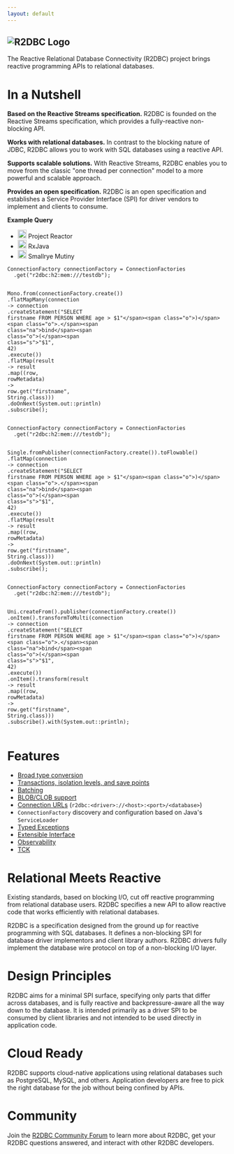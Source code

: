 ```yaml
---
layout: default
---
```


<h2 class="keyvisual">
<img src="images/PVLG-R2DBC-Logo-RGB.png" alt="R2DBC Logo">
</h2>

The Reactive Relational Database Connectivity (R2DBC) project brings reactive programming APIs to relational databases.

# In a Nutshell

**Based on the Reactive Streams specification.** R2DBC is founded on the Reactive Streams specification, which provides a fully-reactive non-blocking API.

**Works with relational databases.** In contrast to the blocking nature of JDBC, R2DBC allows you to work with SQL databases using a reactive API.

**Supports scalable solutions.** With Reactive Streams, R2DBC enables you to move from the classic "one thread per connection" model to a more powerful and scalable approach.

**Provides an open specification.** R2DBC is an open specification and establishes a Service Provider Interface (SPI) for driver vendors to implement and clients to consume.

**Example Query**
 
<ul class="tab_links">
  <li id="tab1"><img src="/images/projectreactor.png" alt="Project Reactor" width="20" /> Project Reactor</li>
  <li id="tab2"><img src="/images/reactivex.png" alt="RxJava" width="20"/> RxJava</li>
  <li id="tab3"><img src="/images/smallrye.png" alt="RxJava" width="20"/> Smallrye Mutiny</li>
</ul>
<div style='clear:both;'></div>
<div class="tab_box" id='home_tab1'>
<div class="language-java highlighter-rouge"><div class="highlight"><pre class="highlight"><code><span class="n">ConnectionFactory</span> <span class="n">connectionFactory</span> <span class="o">=</span> <span class="n">ConnectionFactories</span>
  <span class="o">.</span><span class="na">get</span><span class="o">(</span><span class="s">"r2dbc:h2:mem:///testdb"</span><span class="o">);</span>

<span class="n">Mono</span><span class="o">.</span><span class="na">from</span><span class="o">(</span><span class="n">connectionFactory</span><span class="o">.</span><span class="na">create</span><span class="o">())</span>
  <span class="o">.</span><span class="na">flatMapMany</span><span class="o">(</span><span class="n">connection</span> <span class="o">-&gt;</span> <span class="n">connection</span>
    <span class="o">.</span><span class="na">createStatement</span><span class="o">(</span><span class="s">"SELECT firstname FROM PERSON WHERE age &gt; $1"</span><span class="o">)</span>
    <span class="o">.</span><span class="na">bind</span><span class="o">(</span><span class="s">"$1"</span><span class="o">,</span> <span class="mi">42</span><span class="o">)</span>
    <span class="o">.</span><span class="na">execute</span><span class="o">())</span>
  <span class="o">.</span><span class="na">flatMap</span><span class="o">(</span><span class="n">result</span> <span class="o">-&gt;</span> <span class="n">result</span>
    <span class="o">.</span><span class="na">map</span><span class="o">((</span><span class="n">row</span><span class="o">,</span> <span class="n">rowMetadata</span><span class="o">)</span> <span class="o">-&gt;</span> <span class="n">row</span><span class="o">.</span><span class="na">get</span><span class="o">(</span><span class="s">"firstname"</span><span class="o">,</span> <span class="n">String</span><span class="o">.</span><span class="na">class</span><span class="o">)))</span>
  <span class="o">.</span><span class="na">doOnNext</span><span class="o">(</span><span class="nc">System</span><span class="o">.</span><span class="na">out</span><span class="o">::</span><span class="n">println</span><span class="o">)</span>
  <span class="o">.</span><span class="na">subscribe</span><span class="o">();</span>
</code></pre></div></div>
</div>
<div class="tab_box" id='home_tab2'>
<div class="language-java highlighter-rouge"><div class="highlight"><pre class="highlight"><code><span class="n">ConnectionFactory</span> <span class="n">connectionFactory</span> <span class="o">=</span> <span class="n">ConnectionFactories</span>
  <span class="o">.</span><span class="na">get</span><span class="o">(</span><span class="s">"r2dbc:h2:mem:///testdb"</span><span class="o">);</span>

<span class="n">Single</span><span class="o">.</span><span class="na">fromPublisher</span><span class="o">(</span><span class="n">connectionFactory</span><span class="o">.</span><span class="na">create</span><span class="o">()).</span><span class="na">toFlowable</span><span class="o">()</span>
  <span class="o">.</span><span class="na">flatMap</span><span class="o">(</span><span class="n">connection</span> <span class="o">-&gt;</span> <span class="n">connection</span>
    <span class="o">.</span><span class="na">createStatement</span><span class="o">(</span><span class="s">"SELECT firstname FROM PERSON WHERE age &gt; $1"</span><span class="o">)</span>
    <span class="o">.</span><span class="na">bind</span><span class="o">(</span><span class="s">"$1"</span><span class="o">,</span> <span class="mi">42</span><span class="o">)</span>
    <span class="o">.</span><span class="na">execute</span><span class="o">())</span>
  <span class="o">.</span><span class="na">flatMap</span><span class="o">(</span><span class="n">result</span> <span class="o">-&gt;</span> <span class="n">result</span>
    <span class="o">.</span><span class="na">map</span><span class="o">((</span><span class="n">row</span><span class="o">,</span> <span class="n">rowMetadata</span><span class="o">)</span> <span class="o">-&gt;</span> <span class="n">row</span><span class="o">.</span><span class="na">get</span><span class="o">(</span><span class="s">"firstname"</span><span class="o">,</span> <span class="n">String</span><span class="o">.</span><span class="na">class</span><span class="o">)))</span>
  <span class="o">.</span><span class="na">doOnNext</span><span class="o">(</span><span class="nc">System</span><span class="o">.</span><span class="na">out</span><span class="o">::</span><span class="n">println</span><span class="o">)</span>
  <span class="o">.</span><span class="na">subscribe</span><span class="o">();</span>
</code></pre></div></div>
</div>
<div class="tab_box" id='home_tab3'>
<div class="language-java highlighter-rouge"><div class="highlight"><pre class="highlight"><code><span class="n">ConnectionFactory</span> <span class="n">connectionFactory</span> <span class="o">=</span> <span class="n">ConnectionFactories</span>
  <span class="o">.</span><span class="na">get</span><span class="o">(</span><span class="s">"r2dbc:h2:mem:///testdb"</span><span class="o">);</span>

<span class="nc">Uni</span><span class="o">.</span><span class="na">createFrom</span><span class="o">().</span><span class="na">publisher</span><span class="o">(</span><span class="n">connectionFactory</span><span class="o">.</span><span class="na">create</span><span class="o">())</span>
  <span class="o">.</span><span class="na">onItem</span><span class="o">().</span><span class="na">transformToMulti</span><span class="o">(</span><span class="n">connection</span> <span class="o">-&gt;</span> <span class="n">connection</span>
    <span class="o">.</span><span class="na">createStatement</span><span class="o">(</span><span class="s">"SELECT firstname FROM PERSON WHERE age &gt; $1"</span><span class="o">)</span>
    <span class="o">.</span><span class="na">bind</span><span class="o">(</span><span class="s">"$1"</span><span class="o">,</span> <span class="mi">42</span><span class="o">)</span>
    <span class="o">.</span><span class="na">execute</span><span class="o">())</span>
  <span class="o">.</span><span class="na">onItem</span><span class="o">().</span><span class="na">transform</span><span class="o">(</span><span class="n">result</span> <span class="o">-&gt;</span> <span class="n">result</span>
    <span class="o">.</span><span class="na">map</span><span class="o">((</span><span class="n">row</span><span class="o">,</span> <span class="n">rowMetadata</span><span class="o">)</span> <span class="o">-&gt;</span> <span class="n">row</span><span class="o">.</span><span class="na">get</span><span class="o">(</span><span class="s">"firstname"</span><span class="o">,</span> <span class="nc">String</span><span class="o">.</span><span class="na">class</span><span class="o">)))</span>
  <span class="o">.</span><span class="na">subscribe</span><span class="o">().</span><span class="na">with</span><span class="o">(</span><span class="nc">System</span><span class="o">.</span><span class="na">out</span><span class="o">::</span><span class="n">println</span><span class="o">);</span>
</code></pre></div></div>
</div>

# Features

* [Broad type conversion](/spec/0.9.0.RELEASE/spec/html/#datatypes)
* [Transactions, isolation levels, and save points](/spec/0.9.0.RELEASE/spec/html/#transactions)
* [Batching](/spec/0.9.0.RELEASE/spec/html/#batches)
* [BLOB/CLOB support](/spec/0.9.0.RELEASE/spec/html/#datatypes.mapping.advanced)
* [Connection URLs](/spec/0.9.0.RELEASE/spec/html/#overview.connection.url) (`r2dbc:<driver>://<host>:<port>/<database>`)
* `ConnectionFactory` discovery and configuration based on Java's `ServiceLoader`
* [Typed Exceptions](/spec/0.9.0.RELEASE/spec/html/#exceptions)
* [Extensible Interface](/spec/0.9.0.RELEASE/spec/html/#extensions)
* [Observability](https://github.com/r2dbc/r2dbc-proxy/)
* [TCK](/spec/0.9.0.RELEASE/spec/html/#compliance)

# Relational Meets Reactive

Existing standards, based on blocking I/O, cut off reactive programming from relational database users. R2DBC specifies a new API to allow reactive code that works efficiently with relational databases.

R2DBC is a specification designed from the ground up for reactive programming with SQL databases. It defines a non-blocking SPI for database driver implementors and client library authors. R2DBC drivers fully implement the database wire protocol on top of a non-blocking I/O layer.

# Design Principles

R2DBC aims for a minimal SPI surface, specifying only parts that differ across databases, and is fully reactive and backpressure-aware all the way down to the database. It is intended primarily as a driver SPI to be consumed by client libraries and not intended to be used directly in application code.

# Cloud Ready

R2DBC supports cloud-native applications using relational databases such as PostgreSQL, MySQL, and others. Application developers are free to pick the right database for the job without being confined by APIs.

# Community

Join the [R2DBC Community Forum](https://groups.google.com/g/r2dbc) to learn more about R2DBC, get your R2DBC questions answered, and interact with other R2DBC developers.

<script src="https://code.jquery.com/jquery-1.11.3.min.js"></script>
<script>
function hideOtherTabs(tabList, tab, tabPrefix){
	
	for	(index = 0; index < tabList.length; index++) {
		if(tabPrefix+tab!=tabPrefix+tabList[index]){
			$('div#'+tabPrefix+tabList[index]).hide();
		}
	}
}

$(document).ready( function(){
 
	var tabPrefix = 'home_';
	var tabs = ['tab1', 'tab2', 'tab3'];
	
	for	(index = 1; index < tabs.length; index++) {
		jQuery('div#'+tabPrefix+tabs[index]).hide();
	}
		
	$('ul.tab_links li').click( function(){
		 
		var tabID = $(this).attr('id');
		//show this tab
		$('div#'+tabPrefix+tabID).show();
		
		//hide others
		hideOtherTabs(tabs,tabID,tabPrefix);
	});
});
</script>